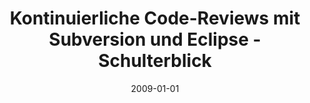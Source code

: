 ---
abstract: ''
authors:
- Mario Bernhart
- Christoph Mayerhofer
- Thomas Grechenig
date: '2009-01-01'
featured: false
publication_types:
- '4'
publishDate: '2009-01-01'
title: Kontinuierliche Code-Reviews mit Subversion und Eclipse - Schulterblick
url_pdf: ''
---